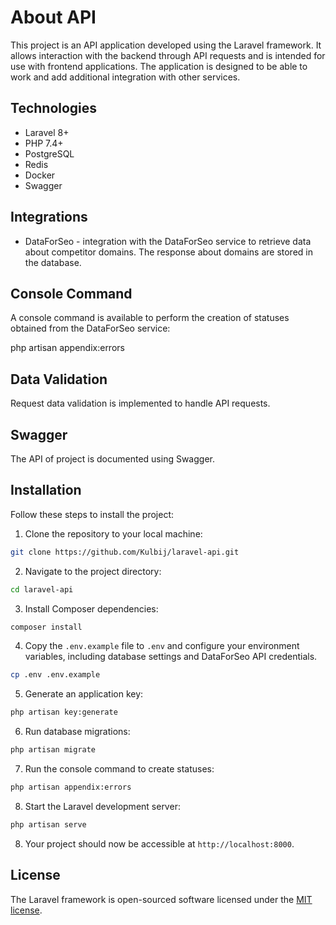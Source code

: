 # About API

This project is an API application developed using the Laravel framework. It allows interaction with the backend through API requests and is intended for use with frontend applications. The application is designed to be able to work and add additional integration with other services.

## Technologies

- Laravel 8+
- PHP 7.4+
- PostgreSQL
- Redis
- Docker
- Swagger

## Integrations
- DataForSeo - integration with the DataForSeo service to retrieve data about competitor domains. The response about domains are stored in the database.

## Console Command

A console command is available to perform the creation of statuses obtained from the DataForSeo service:

php artisan appendix:errors


## Data Validation

Request data validation is implemented to handle API requests.

## Swagger

The API of project is documented using Swagger.

## Installation

Follow these steps to install the project:
1. Clone the repository to your local machine:
```bash
git clone https://github.com/Kulbij/laravel-api.git
```

2. Navigate to the project directory:
```bash
cd laravel-api
```

3. Install Composer dependencies:
```bash
composer install
```

4. Copy the `.env.example` file to `.env` and configure your environment variables, including database settings and DataForSeo API credentials.
```bash
cp .env .env.example
```

5. Generate an application key:
```bash
php artisan key:generate
```

6. Run database migrations:
```bash
php artisan migrate
```

7. Run the console command to create statuses:
```bash
php artisan appendix:errors
```

8. Start the Laravel development server:
```bash
php artisan serve
```

8. Your project should now be accessible at `http://localhost:8000`.

## License

The Laravel framework is open-sourced software licensed under the [MIT license](https://opensource.org/license/MIT).